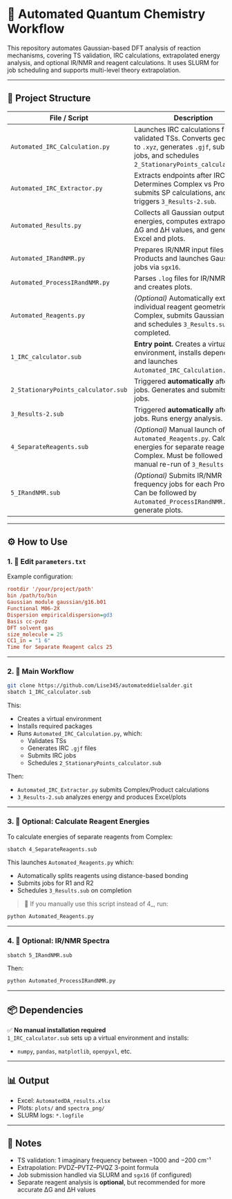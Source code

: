 # 🧪 Automated Quantum Chemistry Workflow

This repository automates Gaussian-based DFT analysis of reaction mechanisms, covering TS validation, IRC calculations, extrapolated energy analysis, and optional IR/NMR and reagent calculations. It uses SLURM for job scheduling and supports multi-level theory extrapolation.

---

## 📁 Project Structure

| File / Script                        | Description |
|-------------------------------------|-------------|
| `Automated_IRC_Calculation.py`      | Launches IRC calculations from validated TSs. Converts geometries to `.xyz`, generates `.gjf`, submits jobs, and schedules `2_StationaryPoints_calculator.sub`. |
| `Automated_IRC_Extractor.py`        | Extracts endpoints after IRC. Determines Complex vs Product, submits SP calculations, and triggers `3_Results-2.sub`. |
| `Automated_Results.py`              | Collects all Gaussian output energies, computes extrapolated ΔG and ΔH values, and generates Excel and plots. |
| `Automated_IRandNMR.py`             | Prepares IR/NMR input files for Products and launches Gaussian jobs via `sgx16`. |
| `Automated_ProcessIRandNMR.py`      | Parses `.log` files for IR/NMR data and creates plots. |
| `Automated_Reagents.py`             | *(Optional)* Automatically extracts individual reagent geometries from Complex, submits Gaussian jobs, and schedules `3_Results.sub` once completed. |
| `1_IRC_calculator.sub`              | **Entry point.** Creates a virtual environment, installs dependencies, and launches `Automated_IRC_Calculation.py`. |
| `2_StationaryPoints_calculator.sub` | Triggered **automatically** after IRC jobs. Generates and submits SP jobs. |
| `3_Results-2.sub`                   | Triggered **automatically** after SP jobs. Runs energy analysis. |
| `4_SeparateReagents.sub`            | *(Optional)* Manual launch of `Automated_Reagents.py`. Calculates energies for separate reagents from Complex. Must be followed by manual re-run of `3_Results-2.sub`. |
| `5_IRandNMR.sub`                    | *(Optional)* Submits IR/NMR frequency jobs for each Product. Can be followed by `Automated_ProcessIRandNMR.py` to generate plots. |

---

## ⚙️ How to Use

### 1. 🧾 Edit `parameters.txt`

Example configuration:
```ini
rootdir '/your/project/path'
bin /path/to/bin
Gaussian module gaussian/g16.b01
Functional M06-2X
Dispersion empiricaldispersion=gd3
Basis cc-pvdz
DFT solvent gas
size_molecule = 25
CC1_in = "1 6"
Time for Separate Reagent calcs 25
```

---

### 2. 🚀 Main Workflow

```bash
git clone https://github.com/Lise345/automateddielsalder.git
sbatch 1_IRC_calculator.sub
```

This:
- Creates a virtual environment
- Installs required packages
- Runs `Automated_IRC_Calculation.py`, which:
  - Validates TSs
  - Generates IRC `.gjf` files
  - Submits IRC jobs
  - Schedules `2_StationaryPoints_calculator.sub`

Then:
- `Automated_IRC_Extractor.py` submits Complex/Product calculations
- `3_Results-2.sub` analyzes energy and produces Excel/plots

---

### 3. 🧪 Optional: Calculate Reagent Energies

To calculate energies of separate reagents from Complex:

```bash
sbatch 4_SeparateReagents.sub
```

This launches `Automated_Reagents.py` which:
- Automatically splits reagents using distance-based bonding
- Submits jobs for R1 and R2
- Schedules `3_Results.sub` on completion

> 🧠 If you manually use this script instead of 4_, run:
```bash
python Automated_Reagents.py
```

---

### 4. 🌈 Optional: IR/NMR Spectra

```bash
sbatch 5_IRandNMR.sub
```

Then:
```bash
python Automated_ProcessIRandNMR.py
```

---

## 📦 Dependencies

✅ **No manual installation required**  
`1_IRC_calculator.sub` sets up a virtual environment and installs:
- `numpy`, `pandas`, `matplotlib`, `openpyxl`, etc.

---

## 📊 Output

- Excel: `AutomatedDA_results.xlsx`
- Plots: `plots/` and `spectra_png/`
- SLURM logs: `*.logfile`

---

## 📌 Notes

- TS validation: 1 imaginary frequency between −1000 and −200 cm⁻¹
- Extrapolation: PVDZ–PVTZ–PVQZ 3-point formula
- Job submission handled via SLURM and `sgx16` (if configured)
- Separate reagent analysis is **optional**, but recommended for more accurate ΔG and ΔH values
